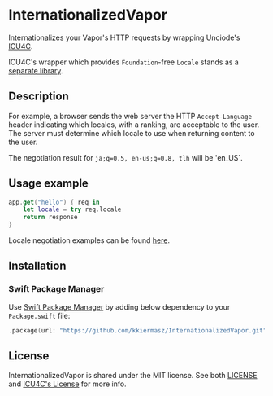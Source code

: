 # InternationalizedVapor

Internationalizes your Vapor's HTTP requests by wrapping Unciode's [ICU4C](https://github.com/unicode-org/icu).

ICU4C's wrapper which provides `Foundation`-free `Locale` stands as a [separate library](https://github.com/kkiermasz/SwiftLocale).

## Description

For example, a browser sends the web server the HTTP `Accept-Language` header indicating which locales, with a ranking, are acceptable to the user.
The server must determine which locale to use when returning content to the user.

The negotiation result for `ja;q=0.5, en-us;q=0.8, tlh` will be 'en_US`.

## Usage example

```swift
app.get("hello") { req in 
    let locale = try req.locale 
    return response
}
```

Locale negotiation examples can be found [here](https://github.com/kkiermasz/SwiftLocale/blob/ff7a159e76f3f59674e6366a18a96fb88e41d3c0/Tests/SwiftLocaleTests/Locale_AcceptLanguage_Tests.swift#L31).

## Installation

### Swift Package Manager

Use [Swift Package Manager](https://swift.org/package-manager/) by adding below dependency to your `Package.swift` file:

```swift
.package(url: "https://github.com/kkiermasz/InternationalizedVapor.git", from: "1.1.0")
```

## License

InternationalizedVapor is shared under the MIT license. See both [LICENSE](./LICENSE) and [ICU4C's License](https://github.com/unicode-org/icu/blob/main/icu4c/LICENSE) for more info.